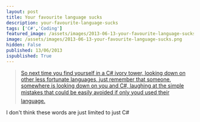 ```yaml
---
layout: post
title: Your favourite language sucks
description: your-favourite-language-sucks
tags: ['C#','Coding']
featured_image: /assets/images/2013-06-13-your-favourite-language-sucks.png
image: /assets/images/2013-06-13-your-favourite-language-sucks.png
hidden: False
published: 13/06/2013
ispublished: True
---
```

<blockquote><a title="C# WTF" href="http://neildanson.wordpress.com/2013/06/12/c-wtf/" target="_blank">So next time you find yourself in a C# ivory tower, looking down on other less fortunate languages, just remember that someone, somewhere is looking down on you and C#, laughing at the simple mistakes that could be easily avoided if only youd used their language.</a></blockquote>
I don't think these words are just limited to just C#
